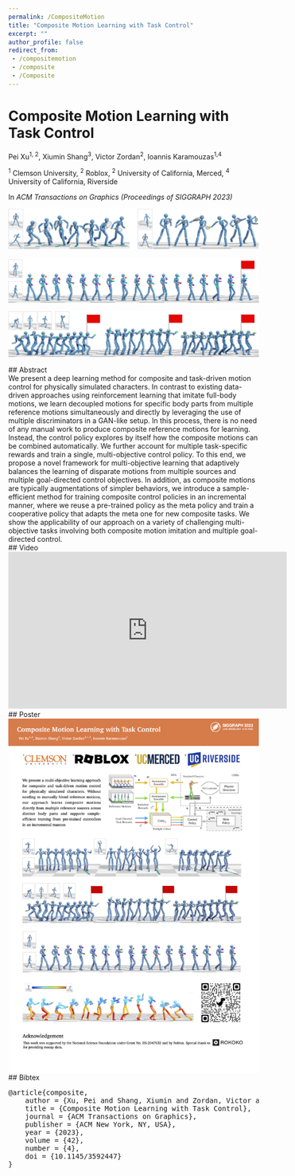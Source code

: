 ```yaml
---
permalink: /CompositeMotion
title: "Composite Motion Learning with Task Control"
excerpt: ""
author_profile: false
redirect_from: 
 - /compositemotion
 - /composite
 - /Composite
--- 
```



# Composite Motion Learning with Task Control

<p class="author">
Pei Xu<sup>1, 2</sup>, Xiumin Shang<sup>3</sup>, Victor Zordan<sup>2</sup>, Ioannis Karamouzas<sup>1,4</sup>
</p>

<p class="affiliation">
<sup>1</sup> Clemson University,  <sup>2</sup> Roblox,  <sup>2</sup> University of California, Merced,  <sup>4</sup> University of California, Riverside
</p>

In _ACM Transactions on Graphics (Proceedings of SIGGRAPH 2023)_

<div class="m10"></div>
<div class="teaser">
<p><img src="projects/CompositeMotion/teaser_tennis.png" /></p>
<p><img src="projects/CompositeMotion/teaser_juggling.png" /></p>
<p><img src="projects/CompositeMotion/teaser_aiming.png" /></p>
</div>

<div class="m10"></div>
## Abstract
<div class="abstract">
We present a deep learning method for composite and task-driven motion control for physically simulated characters. In contrast to existing data-driven approaches using reinforcement learning that imitate full-body motions, we learn decoupled motions for specific body parts from multiple reference motions simultaneously and directly by leveraging the use of multiple discriminators in a GAN-like setup. In this process, there is no need of any manual work to produce composite reference motions for learning. Instead, the control policy explores by itself how the composite motions can be combined automatically. We further account for multiple task-specific rewards and train a single, multi-objective control policy. To this end, we propose a novel framework for multi-objective learning that adaptively balances the learning of disparate motions from multiple sources and multiple goal-directed control objectives. In addition, as composite motions are typically augmentations of simpler behaviors, we introduce a sample-efficient method for training composite control policies in an incremental manner, where we reuse a pre-trained policy as the meta policy and train a cooperative policy that adapts the meta one for new composite tasks. We show the applicability of our approach on a variety of challenging multi-objective tasks involving both composite motion imitation and multiple goal-directed control.
</div>

<div class="m10"></div>
<a class="paper-link" href="https://arxiv.org/abs/2305.03286" title="Paper"></a>
<a class="code-link" href="https://github.com/xupei0610/CompositeMotion" title="Code"></a>

<div class="m10"></div>
## Video
<div style="max-width:560px">
<iframe width="560" height="315" src="https://www.youtube.com/embed/mcRAxwoTh3E" frameborder="0" allow="accelerometer; autoplay; clipboard-write; encrypted-media; gyroscope; picture-in-picture; web-share" allowfullscreen></iframe>
</div>

<div class="m10"></div>
## Poster
<img src="projects/CompositeMotion/poster.png" style="float:right;max-width:100%" />

<div class="m10"></div>
## Bibtex
<pre class="bibtex">
@article{composite,
    author = {Xu, Pei and Shang, Xiumin and Zordan, Victor and Karamouzas, Ioannis},
    title = {Composite Motion Learning with Task Control},
    journal = {ACM Transactions on Graphics},
    publisher = {ACM New York, NY, USA},
    year = {2023},
    volume = {42},
    number = {4},
    doi = {10.1145/3592447}
}
</pre>



